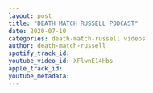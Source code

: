 ```yaml
---
layout: post
title: "DEATH MATCH RUSSELL PODCAST"
date: 2020-07-10
categories: death-match-russell videos
author: death-match-russell
spotify_track_id: 
youtube_video_id: XFlwnE14Hbs
apple_track_id: 
youtube_metadata: 
---
```

